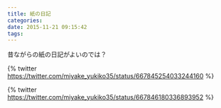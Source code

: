 ```yaml
---
title: 紙の日記
categories:
date: 2015-11-21 09:15:42
tags:
---
```


昔ながらの紙の日記がよいのでは？

{% twitter https://twitter.com/miyake_yukiko35/status/667845254033244160 %}

{% twitter https://twitter.com/miyake_yukiko35/status/667846180336893952 %}



